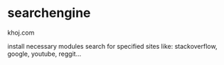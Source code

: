 # searchengine
khoj.com

install necessary modules
search for specified sites like: stackoverflow, google, youtube, reggit...
